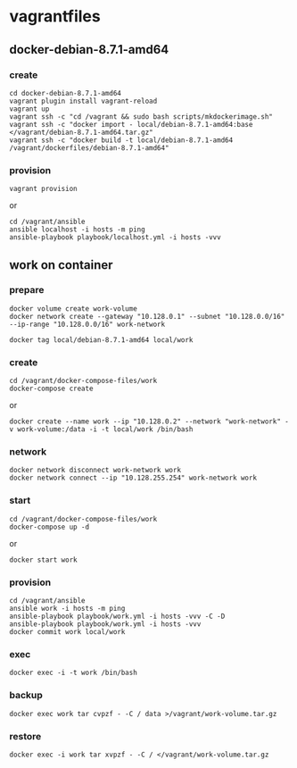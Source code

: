 vagrantfiles
============

docker-debian-8.7.1-amd64
-------------------------

### create

    cd docker-debian-8.7.1-amd64
    vagrant plugin install vagrant-reload
    vagrant up
    vagrant ssh -c "cd /vagrant && sudo bash scripts/mkdockerimage.sh"
    vagrant ssh -c "docker import - local/debian-8.7.1-amd64:base </vagrant/debian-8.7.1-amd64.tar.gz"
    vagrant ssh -c "docker build -t local/debian-8.7.1-amd64 /vagrant/dockerfiles/debian-8.7.1-amd64"

### provision

    vagrant provision

or

    cd /vagrant/ansible
    ansible localhost -i hosts -m ping
    ansible-playbook playbook/localhost.yml -i hosts -vvv

work on container
-----------------

### prepare

    docker volume create work-volume
    docker network create --gateway "10.128.0.1" --subnet "10.128.0.0/16" --ip-range "10.128.0.0/16" work-network

    docker tag local/debian-8.7.1-amd64 local/work

### create

    cd /vagrant/docker-compose-files/work
    docker-compose create

or

    docker create --name work --ip "10.128.0.2" --network "work-network" -v work-volume:/data -i -t local/work /bin/bash

### network

    docker network disconnect work-network work
    docker network connect --ip "10.128.255.254" work-network work

### start

    cd /vagrant/docker-compose-files/work
    docker-compose up -d

or

    docker start work

### provision

    cd /vagrant/ansible
    ansible work -i hosts -m ping
    ansible-playbook playbook/work.yml -i hosts -vvv -C -D
    ansible-playbook playbook/work.yml -i hosts -vvv
    docker commit work local/work

### exec

    docker exec -i -t work /bin/bash

### backup

    docker exec work tar cvpzf - -C / data >/vagrant/work-volume.tar.gz

### restore

    docker exec -i work tar xvpzf - -C / </vagrant/work-volume.tar.gz
